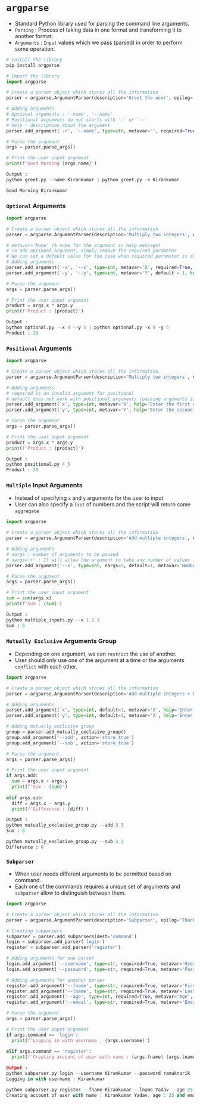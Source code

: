 # `argparse`

- Standard Python library used for parsing the command line arguments.
- `Parsing` : Process of taking data in one format and transforming it to another format.
- `Arguments` : `Input` values which we pass (parsed) in order to perform some operation.

```python
# Install the library
pip install argparse

# Import the library
import argparse

# Create a parser object which stores all the information
parser = argparse.ArgumentParser(description='Greet the user', epilog='Thank you for programming')

# Adding arguments
# Optional arguments : '-name', '--name'
# Positional arguments do not starts with '-' or '--'
# help : description about the argument
parser.add_argument('-n', '--name', type=str, metavar='', required=True, help='Enter the user name')

# Parse the argument
args = parser.parse_args()

# Print the user input argument
print(f'Good Morning {args.name}')

Output :
python greet.py --name Kirankumar | python greet.py -n Kirankumar

Good Morning Kirankumar
```

### `Optional` Arguments

```python
import argparse

# Create a parser object which stores all the information
parser = argparse.ArgumentParser(description='Multiply two integers', epilog='Thank you for programming')

# metavar='Name' (A name for the argument in help message)
# To add optional argument, simply remove the required parameter
# We can set a default value for the case when required parameter is absent 
# Adding arguments
parser.add_argument('-x', '--x', type=int, metavar='X', required=True, help='Enter the first number')
parser.add_argument('-y', '--y', type=int, metavar='Y', default = 1, help='Enter the second number')

# Parse the argument
args = parser.parse_args()

# Print the user input argument
product = args.x * args.y
print(f'Product : {product}')

Output :
python optional.py --x 4 --y 5 | python optional.py -x 4 -y 5
Product : 20
```

### `Positional` Arguments

```python
import argparse

# Create a parser object which stores all the information
parser = argparse.ArgumentParser(description='Multiply two integers', epilog='Thank you for programming')

# Adding arguments
# required is an invalid argument for positional
# default does not work with positional arguments (passing arguments is compulsory)
parser.add_argument('x', type=int, metavar='X', help='Enter the first number')
parser.add_argument('y', type=int, metavar='Y', help='Enter the second number')

# Parse the argument
args = parser.parse_args()

# Print the user input argument
product = args.x * args.y
print(f'Product : {product}')

Output :
python positional.py 4 5 
Product : 20
```

### `Multiple` Input Arguments
- Instead of specifying `x` and `y` arguments for the user to input
- User can also specify a `list` of numbers and the script will return some `aggregate`

```python
import argparse

# Create a parser object which stores all the information
parser = argparse.ArgumentParser(description='Add multiple integers', epilog='Thank you for programming')

# Adding arguments
# nargs : number of arguments to be passed 
# nargs='+' : It will allow the argument to take any number of values instead of only 3.
parser.add_argument('--x', type=int, nargs=3, default=1, metavar='Numbers', help='Enter the numbers')

# Parse the argument
args = parser.parse_args()

# Print the user input argument
sum = sum(args.x)
print(f'Sum : {sum}')

Output :
python multiple_inputs.py --x 1 2 3
Sum : 6
```

### `Mutually Exclusive` Arguments Group
- Depending on one argument, we can `restrict` the use of another.
- User should only use one of the argument at a time or the arguments `conflict` with each other.
```python
import argparse

# Create a parser object which stores all the information
parser = argparse.ArgumentParser(description='Add multiple integers + Mutually Exclusive Group', epilog='Thank you for programming')

# Adding arguments
parser.add_argument('x', type=int, default=1, metavar='X', help='Enter the first number')
parser.add_argument('y', type=int, default=1, metavar='X', help='Enter the second number')

# Adding mutually exclusive group
group = parser.add_mutually_exclusive_group()
group.add_argument('--add', action='store_true')
group.add_argument('--sub', action='store_true')

# Parse the argument
args = parser.parse_args()

# Print the user input argument
if args.add:
  sum = args.x + args.y
  print(f'Sum : {sum}')
  
elif args.sub:
  diff = args.x - args.y
  print(f'Difference : {diff}')

Output :
python mutually_exclusive_group.py --add 3 3
Sum : 6

python mutually_exclusive_group.py --sub 3 3
Difference : 0
```

### `Subparser`
- When user needs different arguments to be permitted based on command.
- Each one of the commands requires a unique set of arguments and `subparser` allow to distinguish between them.

```python
import argparse

# Create a parser object which stores all the information
parser = argparse.ArgumentParser(description='Subparser', epilog='Thank you for programming')

# Creating subparsers
subparser = parser.add_subparsers(dest='command')
login = subparser.add_parser('login')
register = subparser.add_parser('register')

# Adding arguments for one parser
login.add_argument('--username', type=str, required=True, metavar='Username', help='Enter the username')
login.add_argument('--password', type=str, required=True, metavar='Password', help='Enter the password')

# Adding arguments for another parser
register.add_argument('--fname', type=str, required=True, metavar='First Name', help='Enter the first name of the user')
register.add_argument('--lname', type=str, required=True, metavar='Last Name', help='Enter the last name of the user')
register.add_argument('--age', type=int, required=True, metavar='Age', help='Enter the age of the user')
register.add_argument('--email', type=str, required=True, metavar='Email Address', help='Enter the email address of the user')

# Parse the argument
args = parser.parse_args()

# Print the user input argument
if args.command == 'login':
  print(f'Logging in with username : {args.username}')
  
elif args.command == 'register':
  print(f'Creating account of user with name : {args.fname} {args.lname}, age : {args.age) and email address : {args.email}')

Output :
python subparser.py login --username Kirankumar --password ramuknarik
Logging in with username : Kirankumar

python subparser.py register --fname Kirankumar --lname Yadav --age 25 --email Kirankumar7296@gmail.com
Creating account of user with name : Kirankumar Yadav, age : 25 and email address : Kirankumar8976@gmail.com
```
